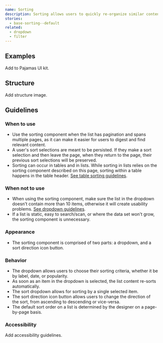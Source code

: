 ```yaml
---
name: Sorting
description: Sorting allows users to quickly re-organize similar content on a long list when the default order may be insufficient for users to scan the data set.
stories:
  - base-sorting--default
related:
  - dropdown
  - filter
---
```


## Examples

<story-viewer story-name="base-sorting--default" title="Default" iframe-padding="0 0 75px 0"></story-viewer>

<todo>Add to Pajamas UI kit.</todo>

## Structure

<todo>Add structure image.</todo>

## Guidelines

### When to use

- Use the sorting component when the list has pagination and spans multiple pages, as it can make it easier for users to digest and find relevant content.
- A user's sort selections are meant to be persisted. If they make a sort selection and then leave the page, when they return to the page, their previous sort selections will be preserved.
- Sorting can occur in tables and in lists. While sorting in lists relies on the sorting component described on this page, sorting within a table happens in the table header. [See table sorting guidelines](/components/table#ordering-sorting).

### When not to use

- When using the sorting component, make sure the list in the dropdown doesn't contain more than 10 items, otherwise it will create usability problems. [See dropdown guidelines](/components/dropdown).
- If a list is static, easy to search/scan, or where the data set won't grow, the sorting component is unnecessary.

### Appearance 

- The sorting component is comprised of two parts: a dropdown, and a sort direction icon button.

### Behavior

- The dropdown allows users to choose their sorting criteria, whether it be by label, date, or popularity. 
- As soon as an item in the dropdown is selected, the list content re-sorts automatically. 
- The sort dropdown allows for sorting by a single selected item.
- The sort direction icon button allows users to change the direction of the sort, from ascending to descending or vice-versa.
- The default sort order on a list is determined by the designer on a page-by-page basis.

### Accessibility

<todo>Add accessibility guidelines.</todo>
